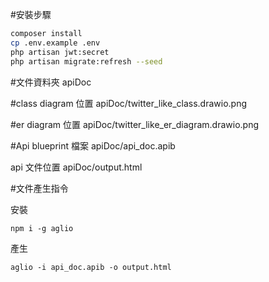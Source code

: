 #安裝步驟

```bash
composer install
cp .env.example .env
php artisan jwt:secret
php artisan migrate:refresh --seed
```

#文件資料夾
apiDoc

#class diagram 位置
apiDoc/twitter_like_class.drawio.png

#er diagram 位置
apiDoc/twitter_like_er_diagram.drawio.png

#Api blueprint 檔案
apiDoc/api_doc.apib

api 文件位置
apiDoc/output.html

#文件產生指令

安裝
```base
npm i -g aglio
```

產生
```base
aglio -i api_doc.apib -o output.html
```